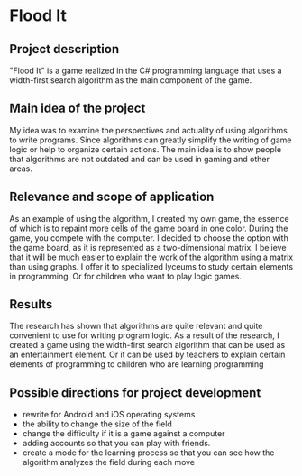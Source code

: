 # Flood It

## Project description
"Flood It" is a game realized in the C# programming language that uses a width-first search algorithm as the main component of the game.

## Main idea of the project
My idea was to examine the perspectives and actuality of using algorithms to write programs. Since algorithms can greatly simplify the writing of game logic or help to organize certain actions.
The main idea is to show people that algorithms are not outdated and can be used in gaming and other areas.

## Relevance and scope of application
As an example of using the algorithm, I created my own game, the essence of which is to repaint more cells of the game board in one color. During the game, you compete with the computer.
I decided to choose the option with the game board, as it is represented as a two-dimensional matrix. I believe that it will be much easier to explain the work of the algorithm using a matrix than using graphs. I offer it to specialized lyceums to study certain elements in programming. Or for children who want to play logic games.

## Results
The research has shown that algorithms are quite relevant and quite convenient to use for writing program logic. As a result of the research, I created a game using the width-first search algorithm that can be used as an entertainment element. Or it can be used by teachers to explain certain elements of programming to children who are learning programming

## Possible directions for project development
* rewrite for Android and iOS operating systems
* the ability to change the size of the field
* change the difficulty if it is a game against a computer
* adding accounts so that you can play with friends.
* create a mode for the learning process so that you can see how the algorithm analyzes the field during each move
